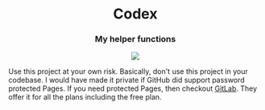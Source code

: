 <h1 align="center">
    Codex
</h1>

<h3 align="center">
    My helper functions
</h3>

<p align="center">
    <a href="https://rikhuijzer.github.io/Codex.jl/dev"><img src="https://github.com/rikhuijzer/Codex.jl/workflows/docs/badge.svg"></a>  
</p>

Use this project at your own risk.
Basically, don't use this project in your codebase.
I would have made it private if GitHub did support password protected Pages.
If you need protected Pages, then checkout [GitLab](https://gitlab.com).
They offer it for all the plans including the free plan.
